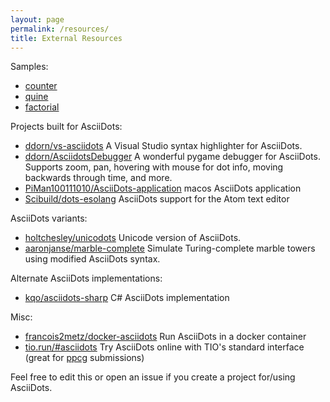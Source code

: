 ```yaml
---
layout: page
permalink: /resources/
title: External Resources
---
```



Samples:
- [counter](http://ajanse.me/asciidots/demo/?code=%20%20%20%20%20%2F1%23-.%0A%20%20%20%20%20%7C%0A%20%20%20%2F-%2B-%24%23%5C%0A%20%20%20%7C%20%7C%20%20%20%7C%0A%20%20%5B%2B%5D%3C1%23-*%0A%20%20%20%7C%20%20%20%20%20%7C%0A%20%20%20%5C--%3C--%2F%0A%20%20%20%20%20%20%7C%0A%20%20%20%20%20%200%0A%20%20%20%20%20%20%23%0A%20%20%20%20%20%20%7C%0A%20%20%20%20%20%20.)
- [quine](http://ajanse.me/asciidots/demo/?code=(%24%27.-%2340-%24_a%23-%2336-%24_a%23-%2339-%24_a%23))
- [factorial](http://ajanse.me/asciidots/demo/?code=%20%2F---------*--~-%24%23-%26%0A%20%7C%20%2F--%3B---%5C%7C%20%5B!%5D-%5C%0A%20%7C%20*------%2B%2B--*%231%2F%0A%20%7C%20%7C%20%2F1%23%5C%20%7C%7C%0A%5B*%5D*%7B-%7D-*~%3C%2B*%3F%23-.%0A%20*-------%2B-%3C%2F%0A%20%5C-%230----%2F)


Projects built for AsciiDots:
- [ddorn/vs-asciidots](https://github.com/ddorn/vs-asciidots)
  A Visual Studio syntax highlighter for AsciiDots.
- [ddorn/AsciidotsDebugger](https://github.com/ddorn/AsciidotsDebugger)
  A wonderful pygame debugger for AsciiDots. Supports zoom, pan, hovering with mouse for dot info, moving backwards through time, and more.
- [PiMan100111010/AsciiDots-application](https://github.com/PiMan100111010/AsciiDots-application)
  macos AsciiDots application
- [Scibuild/dots-esolang](https://github.com/Scibuild/dots-esolang)
  AsciiDots support for the Atom text editor

AsciiDots variants:
- [holtchesley/unicodots](https://github.com/holtchesley/unicodots)
  Unicode version of AsciiDots.
- [aaronjanse/marble-complete](https://github.com/aaronjanse/marble-complete)
  Simulate Turing-complete marble towers using modified AsciiDots syntax.

Alternate AsciiDots implementations:
- [kqo/asciidots-sharp](https://github.com/kqo/asciidots-sharp)
  C# AsciiDots implementation

Misc:
- [francois2metz/docker-asciidots](https://github.com/francois2metz/docker-asciidots)
  Run AsciiDots in a docker container
- [tio.run/#asciidots](https://tio.run/#asciidots)
  Try AsciiDots online with TIO's standard interface (great for [ppcg](https://codegolf.stackexchange.com/) submissions)

Feel free to edit this or open an issue if you create a project for/using AsciiDots.


